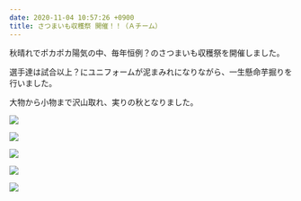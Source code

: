 ```yaml
---
date: 2020-11-04 10:57:26 +0900
title: さつまいも収穫祭 開催！！（Ａチーム）
---
```

秋晴れでポカポカ陽気の中、毎年恒例？のさつまいも収穫祭を開催しました。

選手達は試合以上？にユニフォームが泥まみれになりながら、一生懸命芋掘りを行いました。

大物から小物まで沢山取れ、実りの秋となりました。

![](/images/img_0847.jpg)

![](/images/img_0844.jpg)

![](/images/img_0846.jpg)

![](/images/img_0840.jpg)

![](/images/img_0852.jpg)
